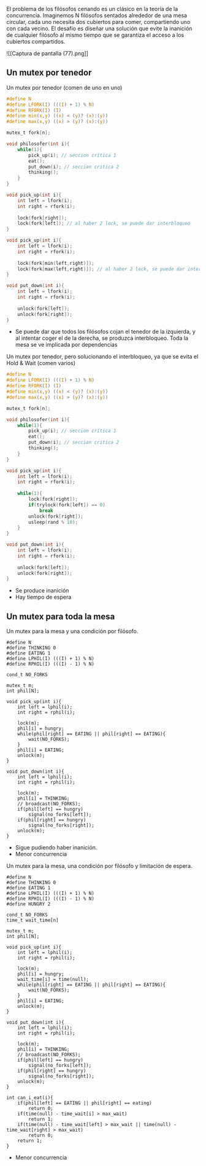 El problema de los filósofos cenando es un clásico en la teoría de la concurrencia. Imaginemos N filósofos sentados alrededor de una mesa circular, cada uno necesita dos cubiertos para comer, compartiendo uno con cada vecino. El desafío es diseñar una solución que evite la inanición de cualquier filósofo al mismo tiempo que se garantiza el acceso a los cubiertos compartidos.

![[Captura de pantalla (77).png]]

## Un mutex por tenedor

Un mutex por tenedor (comen de uno en uno)

```c
#define N 
#define LFORK(I) (((I) + 1) % N)
#define RFORK(I) (I)
#define min(x,y) ((x) < (y)? (x):(y))
#define max(x,y) ((x) > (y)? (x):(y))

mutex_t fork[n];

void philosofer(int i){
	while(1){
		pick_up(i); // seccion crítica 1
		eat();
		put_down(i); // seccion critica 2
		thinking();
	}
}

void pick_up(int i){
	int left = lfork(i);
	int right = rfork(i);
	
	lock(fork[right]);
	lock(fork[left]); // al haber 2 lock, se puede dar interbloqueo
}

void pick_up(int i){
	int left = lfork(i);
	int right = rfork(i);
	
	lock(fork[min(left,right)]);
	lock(fork[max(left,right)]); // al haber 2 lock, se puede dar interbloqueo
}

void put_down(int i){
	int left = lfork(i);
	int right = rfork(i);
	
	unlock(fork[left]);
	unlock(fork[right]);	
}
```

- Se puede dar que todos los filósofos cojan el tenedor de la izquierda, y al intentar coger el de la derecha, se produzca interbloqueo. Toda la mesa se ve implicada por dependencias


Un mutex por tenedor, pero solucionando el interbloqueo, ya que se evita el Hold & Wait (comen varios)

```c
#define N 
#define LFORK(I) (((I) + 1) % N)
#define RFORK(I) (I)
#define min(x,y) ((x) < (y)? (x):(y))
#define max(x,y) ((x) > (y)? (x):(y))

mutex_t fork[n];

void philosofer(int i){
	while(1){
		pick_up(i); // seccion crítica 1
		eat();
		put_down(i); // seccion critica 2
		thinking();
	}
}

void pick_up(int i){
	int left = lfork(i);
	int right = rfork(i);
	
	while(1){
		lock(fork[right]);
		if(trylock(fork[left]) == 0)
			break
		unlock(fork[right]);
		usleep(rand % 10);
	}
}

void put_down(int i){
	int left = lfork(i);
	int right = rfork(i);
	
	unlock(fork[left]);
	unlock(fork[right]);	
}
```

- Se produce inanición
- Hay tiempo de espera

## Un mutex para toda la mesa

Un mutex para la mesa y una condición por filósofo.

```
#define N
#define THINKING 0
#define EATING 1
#define LPHIL(I) (((I) + 1) % N)
#define RPHIL(I) (((I) - 1) % N)

cond_t NO_FORKS

mutex_t m;
int phil[N];

void pick_up(int i){
	int left = lphil(i);
	int right = rphil(i);
	
	lock(m);
	phil[i] = hungry;
	while(phil[right] == EATING || phil[right] == EATING){
		wait(NO_FORKS);
	}
	phil[i] = EATING;
	unlock(m);	
}

void put_down(int i){
	int left = lphil(i);
	int right = rphil(i);
	
	lock(m);
	phil[i] = THINKING;
	// broadcast(NO_FORKS);
	if(phil[left] == hungry)
		signal(no_forks[left]);
	if(phil[right] == hungry)
		signal(no_forks[right]);
	unlock(m);
}
```

- Sigue pudiendo haber inanición.
- Menor concurrencia

Un mutex para la mesa, una condición por filósofo y limitación de espera.

```
#define N
#define THINKING 0
#define EATING 1
#define LPHIL(I) (((I) + 1) % N)
#define RPHIL(I) (((I) - 1) % N)
#define HUNGRY 2

cond_t NO_FORKS
time_t wait_time[n]

mutex_t m;
int phil[N];

void pick_up(int i){
	int left = lphil(i);
	int right = rphil(i);
	
	lock(m);
	phil[i] = hungry;
	wait_time[i] = time(null);
	while(phil[right] == EATING || phil[right] == EATING){
		wait(NO_FORKS);
	}
	phil[i] = EATING;
	unlock(m);	
}

void put_down(int i){
	int left = lphil(i);
	int right = rphil(i);
	
	lock(m);
	phil[i] = THINKING;
	// broadcast(NO_FORKS);
	if(phil[left] == hungry)
		signal(no_forks[left]);
	if(phil[right] == hungry)
		signal(no_forks[right]);
	unlock(m);
}

int can_i_eat(i){
	if(phil[left] == EATING || phil[right] == eating)
		return 0;
	if(time(null) - time_wait[i] > max_wait)
		return 1;
	if(time(null) - time_wait[left] > max_wait || time(null) - time_wait[right] > max_wait)
		return 0;
	return 1;
}
```

- Menor concurrencia